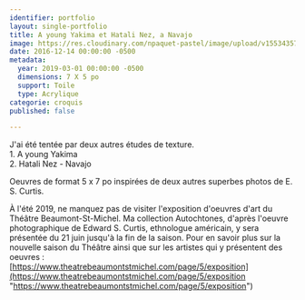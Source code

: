 ```yaml
---
identifier: portfolio
layout: single-portfolio
title: A young Yakima et Hatali Nez, a Navajo
image: https://res.cloudinary.com/npaquet-pastel/image/upload/v1553435772/54519435_2281676548768246_5355048602852917248_n.jpg
date: 2016-12-14 00:00:00 -0500
metadata:
  year: 2019-03-01 00:00:00 -0500
  dimensions: 7 X 5 po
  support: Toile
  type: Acrylique
categorie: croquis
published: false

---
```

J'ai été tentée par deux autres études de texture.   
1\. A young Yakima  
2\. Hatali Nez - Navajo  
  
Oeuvres de format 5 x 7 po inspirées de deux autres superbes photos de E. S. Curtis.  
  
À l'été 2019, ne manquez pas de visiter l'exposition d'oeuvres d'art du Théâtre Beaumont-St-Michel. Ma collection Autochtones, d'après l'oeuvre photographique de Edward S. Curtis, ethnologue américain, y sera présentée du 21 juin jusqu'à la fin de la saison. Pour en savoir plus sur la nouvelle saison du Théâtre ainsi que sur les artistes qui y présentent des oeuvres :   
[https://www.theatrebeaumontstmichel.com/page/5/exposition](https://www.theatrebeaumontstmichel.com/page/5/exposition "https://www.theatrebeaumontstmichel.com/page/5/exposition")